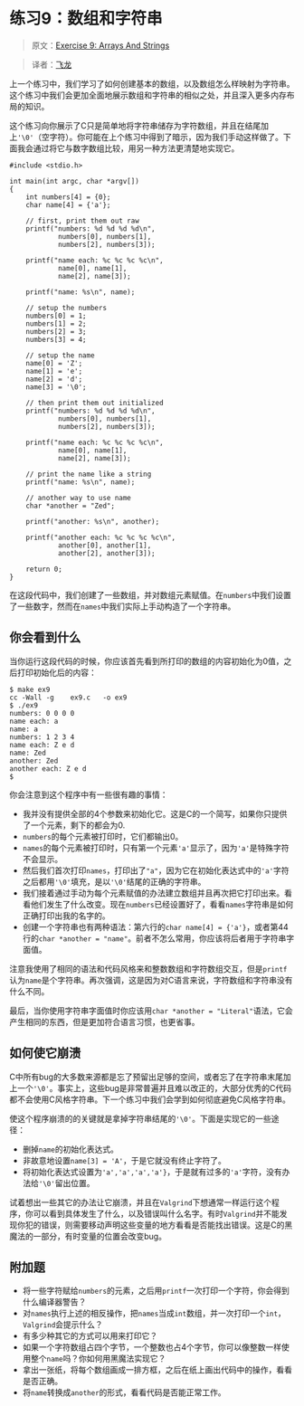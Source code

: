 # 练习9：数组和字符串

> 原文：[Exercise 9: Arrays And Strings](http://c.learncodethehardway.org/book/ex9.html)

> 译者：[飞龙](https://github.com/wizardforcel)

上一个练习中，我们学习了如何创建基本的数组，以及数组怎么样映射为字符串。这个练习中我们会更加全面地展示数组和字符串的相似之处，并且深入更多内存布局的知识。

这个练习向你展示了C只是简单地将字符串储存为字符数组，并且在结尾加上`'\0'`（空字符）。你可能在上个练习中得到了暗示，因为我们手动这样做了。下面我会通过将它与数字数组比较，用另一种方法更清楚地实现它。

```
#include <stdio.h>

int main(int argc, char *argv[])
{
    int numbers[4] = {0};
    char name[4] = {'a'};

    // first, print them out raw
    printf("numbers: %d %d %d %d\n",
            numbers[0], numbers[1],
            numbers[2], numbers[3]);

    printf("name each: %c %c %c %c\n",
            name[0], name[1],
            name[2], name[3]);

    printf("name: %s\n", name);

    // setup the numbers
    numbers[0] = 1;
    numbers[1] = 2;
    numbers[2] = 3;
    numbers[3] = 4;

    // setup the name
    name[0] = 'Z';
    name[1] = 'e';
    name[2] = 'd';
    name[3] = '\0';

    // then print them out initialized
    printf("numbers: %d %d %d %d\n",
            numbers[0], numbers[1],
            numbers[2], numbers[3]);

    printf("name each: %c %c %c %c\n",
            name[0], name[1],
            name[2], name[3]);

    // print the name like a string
    printf("name: %s\n", name);

    // another way to use name
    char *another = "Zed";

    printf("another: %s\n", another);

    printf("another each: %c %c %c %c\n",
            another[0], another[1],
            another[2], another[3]);

    return 0;
}
```

在这段代码中，我们创建了一些数组，并对数组元素赋值。在`numbers`中我们设置了一些数字，然而在`names`中我们实际上手动构造了一个字符串。

## 你会看到什么

当你运行这段代码的时候，你应该首先看到所打印的数组的内容初始化为0值，之后打印初始化后的内容：

```
$ make ex9
cc -Wall -g    ex9.c   -o ex9
$ ./ex9
numbers: 0 0 0 0
name each: a   
name: a
numbers: 1 2 3 4
name each: Z e d 
name: Zed
another: Zed
another each: Z e d
$
```

你会注意到这个程序中有一些很有趣的事情：

+ 我并没有提供全部的4个参数来初始化它。这是C的一个简写，如果你只提供了一个元素，剩下的都会为0.
+ `numbers`的每个元素被打印时，它们都输出0。
+ `names`的每个元素被打印时，只有第一个元素`'a'`显示了，因为`'a'`是特殊字符不会显示。
+ 然后我们首次打印`names`，打印出了`"a"`，因为它在初始化表达式中的`'a'`字符之后都用`'\0'`填充，是以`'\0'`结尾的正确的字符串。
+ 我们接着通过手动为每个元素赋值的办法建立数组并且再次把它打印出来。看看他们发生了什么改变。现在`numbers`已经设置好了，看看`names`字符串是如何正确打印出我的名字的。
+ 创建一个字符串也有两种语法：第六行的`char name[4] = {'a'}`，或者第44行的`char *another = "name"`。前者不怎么常用，你应该将后者用于字符串字面值。

注意我使用了相同的语法和代码风格来和整数数组和字符数组交互，但是`printf`认为`name`是个字符串。再次强调，这是因为对C语言来说，字符数组和字符串没有什么不同。

最后，当你使用字符串字面值时你应该用`char *another = "Literal"`语法，它会产生相同的东西，但是更加符合语言习惯，也更省事。

## 如何使它崩溃

C中所有bug的大多数来源都是忘了预留出足够的空间，或者忘了在字符串末尾加上一个`'\0'`。事实上，这些bug是非常普遍并且难以改正的，大部分优秀的C代码都不会使用C风格字符串。下一个练习中我们会学到如何彻底避免C风格字符串。

使这个程序崩溃的的关键就是拿掉字符串结尾的`'\0'`。下面是实现它的一些途径：

+ 删掉`name`的初始化表达式。
+ 非故意地设置`name[3] = 'A'`，于是它就没有终止字符了。
+ 将初始化表达式设置为`'a','a','a','a'}`，于是就有过多的`'a'`字符，没有办法给`'\0'`留出位置。

试着想出一些其它的办法让它崩溃，并且在`Valgrind`下想通常一样运行这个程序，你可以看到具体发生了什么，以及错误叫什么名字。有时`Valgrind`并不能发现你犯的错误，则需要移动声明这些变量的地方看看是否能找出错误。这是C的黑魔法的一部分，有时变量的位置会改变bug。

## 附加题

+ 将一些字符赋给`numbers`的元素，之后用`printf`一次打印一个字符，你会得到什么编译器警告？
+ 对`names`执行上述的相反操作，把`names`当成`int`数组，并一次打印一个`int`，`Valgrind`会提示什么？
+ 有多少种其它的方式可以用来打印它？
+ 如果一个字符数组占四个字节，一个整数也占4个字节，你可以像整数一样使用整个`name`吗？你如何用黑魔法实现它？
+ 拿出一张纸，将每个数组画成一排方框，之后在纸上画出代码中的操作，看看是否正确。
+ 将`name`转换成`another`的形式，看看代码是否能正常工作。